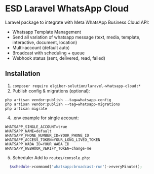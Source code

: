 # ESD Laravel WhatsApp Cloud

Laravel package to integrate with Meta WhatsApp Business Cloud API:
- Whatsapp Template Management
- Send all variation of whatsapp message (text, media, template, interactive, document, location)
- Multi-account (default auto)
- Broadcast with scheduling + queue
- Webhook status (sent, delivered, read, failed)

## Installation
1. `composer require elgibor-solution/laravel-whatsapp-cloud:*`
3. Publish config & migrations (optional):
```
php artisan vendor:publish --tag=whatsapp-config
php artisan vendor:publish --tag=whatsapp-migrations
php artisan migrate
```
4. .env example for single account:
```
WHATSAPP_SINGLE_ACCOUNT=true
WHATSAPP_NAME=default
WHATSAPP_PHONE_NUMBER_ID=YOUR_PHONE_ID
WHATSAPP_ACCESS_TOKEN=YOUR_LONG_LIVED_TOKEN
WHATSAPP_WABA_ID=YOUR_WABA_ID
WHATSAPP_WEBHOOK_VERIFY_TOKEN=change-me
```
5. Scheduler
Add to `routes/console.php`:
```php
  $schedule->command('whatsapp:broadcast-run')->everyMinute();
```

